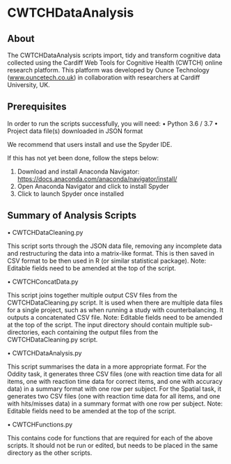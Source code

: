 # CWTCHDataAnalysis

## About 
The CWTCHDataAnalysis scripts import, tidy and transform cognitive data collected using the Cardiff Web Tools for Cognitive Health (CWTCH) online research platform. This platform was developed by Ounce Technology (www.ouncetech.co.uk) in collaboration with researchers at Cardiff University, UK. 

## Prerequisites
In order to run the scripts successfully, you will need:
•	Python 3.6 / 3.7 
•	Project data file(s) downloaded in JSON format

We recommend that users install and use the Spyder IDE. 

If this has not yet been done, follow the steps below:
1.	Download and install Anaconda Navigator: https://docs.anaconda.com/anaconda/navigator/install/
2.	Open Anaconda Navigator and click to install Spyder
3.	Click to launch Spyder once installed

## Summary of Analysis Scripts

•	CWTCHDataCleaning.py

This script sorts through the JSON data file, removing any incomplete data and restructuring the data into a matrix-like format. This is then saved in CSV format to be then used in R (or similar statistical package). Note: Editable fields need to be amended at the top of the script.

•	CWTCHConcatData.py

This script joins together multiple output CSV files from the CWTCHDataCleaning.py script. It is used when there are multiple data files for a single project, such as when running a study with counterbalancing. It outputs a concatenated CSV file. Note: Editable fields need to be amended at the top of the script. The input directory should contain multiple sub-directories, each containing the output files from the CWTCHDataCleaning.py script.

•	CWTCHDataAnalysis.py

This script summarises the data in a more appropriate format. For the Oddity task, it generates three CSV files (one with reaction time data for all items, one with reaction time data for correct items, and one with accuracy data) in a summary format with one row per subject. For the Spatial task, it generates two CSV files (one with reaction time data for all items, and one with hits/misses data) in a summary format with one row per subject. Note: Editable fields need to be amended at the top of the script.

•	CWTCHFunctions.py

This contains code for functions that are required for each of the above scripts. It should not be run or edited, but needs to be placed in the same directory as the other scripts.
